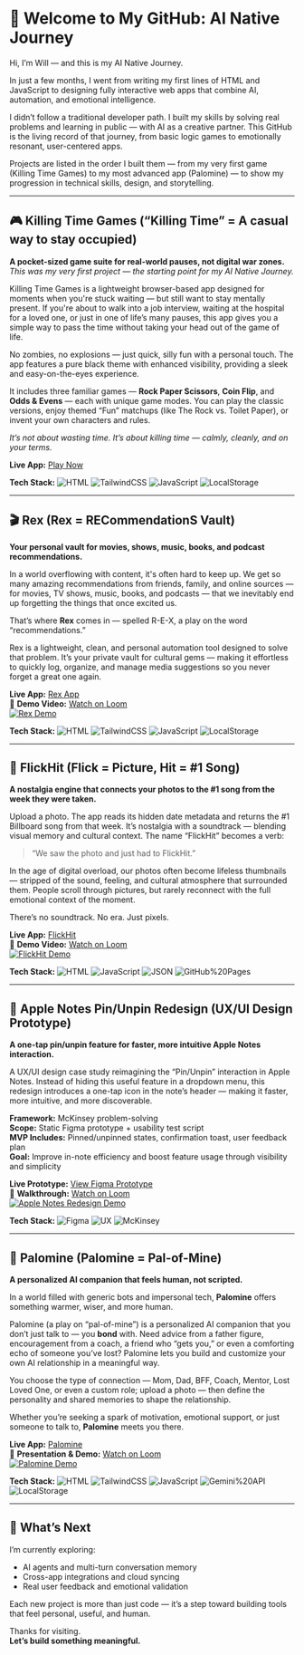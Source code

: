 # 👋 Welcome to My GitHub: AI Native Journey

Hi, I’m Will — and this is my AI Native Journey.

In just a few months, I went from writing my first lines of HTML and JavaScript to designing fully interactive web apps that combine AI, automation, and emotional intelligence.

I didn’t follow a traditional developer path. I built my skills by solving real problems and learning in public — with AI as a creative partner. This GitHub is the living record of that journey, from basic logic games to emotionally resonant, user-centered apps.

Projects are listed in the order I built them — from my very first game (Killing Time Games) to my most advanced app (Palomine) — to show my progression in technical skills, design, and storytelling.

---

## 🎮 Killing Time Games (“Killing Time” = A casual way to stay occupied)

**A pocket-sized game suite for real-world pauses, not digital war zones.**  
*This was my very first project — the starting point for my AI Native Journey.*

Killing Time Games is a lightweight browser-based app designed for moments when you're stuck waiting — but still want to stay mentally present. If you're about to walk into a job interview, waiting at the hospital for a loved one, or just in one of life’s many pauses, this app gives you a simple way to pass the time without taking your head out of the game of life.

No zombies, no explosions — just quick, silly fun with a personal touch. The app features a pure black theme with enhanced visibility, providing a sleek and easy-on-the-eyes experience.

It includes three familiar games — **Rock Paper Scissors**, **Coin Flip**, and **Odds & Evens** — each with unique game modes. You can play the classic versions, enjoy themed “Fun” matchups (like The Rock vs. Toilet Paper), or invent your own characters and rules.

*It’s not about wasting time. It’s about killing time — calmly, cleanly, and on your terms.*

**Live App:** [Play Now](https://willco8.github.io/killing-time-games/)

**Tech Stack:** ![HTML](https://img.shields.io/badge/HTML-5-orange) ![TailwindCSS](https://img.shields.io/badge/TailwindCSS-3-blue) ![JavaScript](https://img.shields.io/badge/JavaScript-ES6-yellow) ![LocalStorage](https://img.shields.io/badge/Storage-Local-lightgrey)

---

## 🎬 Rex (Rex = RECommendationS Vault)

**Your personal vault for movies, shows, music, books, and podcast recommendations.**

In a world overflowing with content, it's often hard to keep up. We get so many amazing recommendations from friends, family, and online sources — for movies, TV shows, music, books, and podcasts — that we inevitably end up forgetting the things that once excited us.

That’s where **Rex** comes in — spelled R-E-X, a play on the word “recommendations.”

Rex is a lightweight, clean, and personal automation tool designed to solve that problem. It’s your private vault for cultural gems — making it effortless to quickly log, organize, and manage media suggestions so you never forget a great one again.

**Live App:** [Rex App](https://willco8.github.io/rex-app/)  
🎥 **Demo Video:** [Watch on Loom](https://www.loom.com/share/8ff137d2426846a2aa6afd04aef742d1?sid=27d35a36-87f5-41f2-bc5d-946915c22f61)  
[![Rex Demo](https://cdn.loom.com/sessions/thumbnails/8ff137d2426846a2aa6afd04aef742d1-with-play.gif)](https://www.loom.com/share/8ff137d2426846a2aa6afd04aef742d1?sid=27d35a36-87f5-41f2-bc5d-946915c22f61)

**Tech Stack:** ![HTML](https://img.shields.io/badge/HTML-5-orange) ![TailwindCSS](https://img.shields.io/badge/TailwindCSS-3-blue) ![JavaScript](https://img.shields.io/badge/JavaScript-ES6-yellow) ![LocalStorage](https://img.shields.io/badge/Storage-Local-lightgrey)

---

## 📸 FlickHit (Flick = Picture, Hit = #1 Song)

**A nostalgia engine that connects your photos to the #1 song from the week they were taken.**

Upload a photo. The app reads its hidden date metadata and returns the #1 Billboard song from that week. It’s nostalgia with a soundtrack — blending visual memory and cultural context. The name “FlickHit” becomes a verb:  
> “We saw the photo and just had to FlickHit.”

In the age of digital overload, our photos often become lifeless thumbnails — stripped of the sound, feeling, and cultural atmosphere that surrounded them. People scroll through pictures, but rarely reconnect with the full emotional context of the moment.

There’s no soundtrack. No era. Just pixels.

**Live App:** [FlickHit](https://willco8.github.io/flickhit/)  
🎥 **Demo Video:** [Watch on Loom](https://www.loom.com/share/f4e0b4f967804b3eb85ba8eefccdc962)  
[![FlickHit Demo](https://cdn.loom.com/sessions/thumbnails/f4e0b4f967804b3eb85ba8eefccdc962-with-play.gif)](https://www.loom.com/share/f4e0b4f967804b3eb85ba8eefccdc962)

**Tech Stack:** ![HTML](https://img.shields.io/badge/HTML-5-orange) ![JavaScript](https://img.shields.io/badge/JavaScript-ES6-yellow) ![JSON](https://img.shields.io/badge/Data-JSON-lightgrey) ![GitHub%20Pages](https://img.shields.io/badge/Hosting-GitHub%20Pages-black)

---

## 📌 Apple Notes Pin/Unpin Redesign (UX/UI Design Prototype)

**A one-tap pin/unpin feature for faster, more intuitive Apple Notes interaction.**

A UX/UI design case study reimagining the “Pin/Unpin” interaction in Apple Notes. Instead of hiding this useful feature in a dropdown menu, this redesign introduces a one-tap icon in the note’s header — making it faster, more intuitive, and more discoverable.

**Framework:** McKinsey problem-solving  
**Scope:** Static Figma prototype + usability test script  
**MVP Includes:** Pinned/unpinned states, confirmation toast, user feedback plan  
**Goal:** Improve in-note efficiency and boost feature usage through visibility and simplicity

**Live Prototype:** [View Figma Prototype](https://www.figma.com/make/WwxkA9J5atwMjfCTjaYoi2/Apple-Notes-Pin-Unpin-Redesign?node-id=0-1&p=f&t=JYu6caZqjiFrR8XH-0&fullscreen=1)  
🎥 **Walkthrough:** [Watch on Loom](https://www.loom.com/share/f7cefff96bbc4cc7886310b404381644?sid=fdb1c07f-3a9b-4227-9d50-4725a8bce7fd)  
[![Apple Notes Redesign Demo](https://cdn.loom.com/sessions/thumbnails/f7cefff96bbc4cc7886310b404381644-with-play.gif)](https://www.loom.com/share/f7cefff96bbc4cc7886310b404381644?sid=fdb1c07f-3a9b-4227-9d50-4725a8bce7fd)

**Tech Stack:** ![Figma](https://img.shields.io/badge/Design-Figma-pink) ![UX](https://img.shields.io/badge/Focus-UX%2FUI-blue) ![McKinsey](https://img.shields.io/badge/Framework-McKinsey-lightgrey)

---

## 🤖 Palomine (Palomine = Pal-of-Mine)

**A personalized AI companion that feels human, not scripted.**

In a world filled with generic bots and impersonal tech, **Palomine** offers something warmer, wiser, and more human.

Palomine (a play on “pal-of-mine”) is a personalized AI companion that you don’t just talk to — you **bond** with. Need advice from a father figure, encouragement from a coach, a friend who “gets you,” or even a comforting echo of someone you’ve lost? Palomine lets you build and customize your own AI relationship in a meaningful way.

You choose the type of connection — Mom, Dad, BFF, Coach, Mentor, Lost Loved One, or even a custom role; upload a photo — then define the personality and shared memories to shape the relationship.

Whether you’re seeking a spark of motivation, emotional support, or just someone to talk to, **Palomine** meets you there.

**Live App:** [Palomine](https://willco8.github.io/palomine/)  
🎥 **Presentation & Demo:** [Watch on Loom](https://www.loom.com/share/77840ae5297f4ac49de63697079de0d3)  
[![Palomine Demo](https://cdn.loom.com/sessions/thumbnails/77840ae5297f4ac49de63697079de0d3-with-play.gif)](https://www.loom.com/share/77840ae5297f4ac49de63697079de0d3)

**Tech Stack:** ![HTML](https://img.shields.io/badge/HTML-5-orange) ![TailwindCSS](https://img.shields.io/badge/TailwindCSS-3-blue) ![JavaScript](https://img.shields.io/badge/JavaScript-ES6-yellow) ![Gemini%20API](https://img.shields.io/badge/API-Gemini-purple) ![LocalStorage](https://img.shields.io/badge/Storage-Local-lightgrey)

---

## 🧠 What’s Next

I’m currently exploring:

* AI agents and multi-turn conversation memory
* Cross-app integrations and cloud syncing
* Real user feedback and emotional validation

Each new project is more than just code — it’s a step toward building tools that feel personal, useful, and human.

Thanks for visiting.  
**Let’s build something meaningful.**
